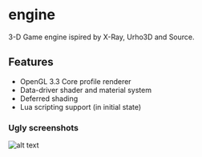 # engine
3-D Game engine ispired by X-Ray, Urho3D and Source.

## Features
* OpenGL 3.3 Core profile renderer
* Data-driver shader and material system
* Deferred shading
* Lua scripting support (in initial state)

### Ugly screenshots
![alt text](https://ugozapad.github.io/images/ss2.jpg)
